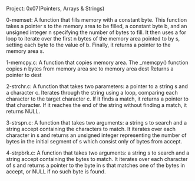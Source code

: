 Project: 0x07(Pointers, Arrays & Strings)

0-memset: A function that fills memory with a constant byte.
This function takes a pointer s to the memory area to be filled, 
a constant byte b, and an unsigned integer n specifying the number of bytes to fill.
It then uses a for loop to iterate over the first n bytes of the memory area pointed to by s,
setting each byte to the value of b. Finally, it returns a pointer to the memory area s.

1-memcpy.c: A function that copies memory area.
The _memcpy() function copies n bytes from memory area src to memory area dest
Returns a pointer to dest

2-strchr.c: A function that takes two parameters: a pointer to a string s and a character c.
Iterates through the string using a loop, comparing each character to the target character c.
If it finds a match, it returns a pointer to that character.
If it reaches the end of the string without finding a match, it returns NULL.

3-strspn.c: A function that takes two arguments: a string s to search and a string accept containing the characters to match.
It iterates over each character in s and returns an unsigned integer representing the number of bytes in the initial segment of s
which consist only of bytes from accept.

4-strpbrk.c: A function that takes two arguments: a string s to search and a string accept containing the bytes to match.
It iterates over each character of s and returns a pointer to the byte in s that matches one of the bytes in accept,
or NULL if no such byte is found.

